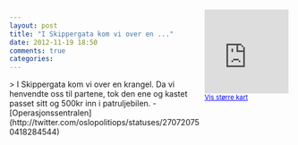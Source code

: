 ```yaml
---
layout: post
title: "I Skippergata kom vi over en ..."
date: 2012-11-19 18:50
comments: true
categories: 
---
```

<div style="float:right; margin:5px; position:relative;top:-130px;"><iframe width="150" height="150" frameborder="0" scrolling="no" marginheight="0" marginwidth="0" src="http://maps.google.com/maps?q=Skippergata,+Oslo&hl=no&t=m&z=14&output=embed&iwloc=&"></iframe><br/><small><a href="http://maps.google.com/maps?q=Skippergata,+Oslo&hl=no&t=m&z=14&source=embed&iwloc=A" style="color:#0000FF;text-align:left" target="_new">Vis st&oslash;rre kart</a></small></div>
> I Skippergata kom vi over en krangel. Da vi henvendte oss til partene, tok den ene og kastet passet sitt og 500kr inn i patruljebilen. 
- [Operasjonssentralen](http://twitter.com/oslopolitiops/statuses/270720750418284544)
